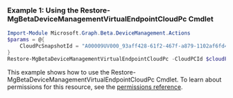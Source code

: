 ### Example 1: Using the Restore-MgBetaDeviceManagementVirtualEndpointCloudPc Cmdlet
```powershell
Import-Module Microsoft.Graph.Beta.DeviceManagement.Actions
$params = @{
	CloudPcSnapshotId = "A00009UV000_93aff428-61f2-467f-a879-1102af6fd4a8"
}
Restore-MgBetaDeviceManagementVirtualEndpointCloudPc -CloudPCId $cloudPCId -BodyParameter $params
```
This example shows how to use the Restore-MgBetaDeviceManagementVirtualEndpointCloudPc Cmdlet.
To learn about permissions for this resource, see the [permissions reference](/graph/permissions-reference).
